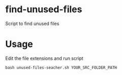 # find-unused-files
Script to find unused files

# Usage
Edit the file extensions and run script
```
bash unused-files-seacher.sh YOUR_SRC_FOLDER_PATH
``` 
